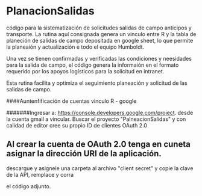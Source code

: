 # PlanacionSalidas
código para la sistematización de solicitudes  salidas de campo anticipos y transporte.
La rutina aquí consignada genera un vinculo entre R y la tabla de planeción de salidas de campo depositada en google sheet, lo que permite la planeaión y actualización e todo el equipo Humboldt.

Una vez se tienen confirmadas y verificadas las condiciones y neesidades para la salida de campo, el código genera la informaión en el formato requerido por los apoyos logísticos para la solicitud en intranet. 

Esta rutina facilita y optimiza el seguimiento planeación y solicitud de las salidas de campo. 

####Auntenfificación de cuentas vinculo R - google

#######Ingresar a:  https://console.developers.google.com/project. desde la cuenta gmail a vincular.
 Buscar el proyecto "PalneacionSalidas" y con calidad de editor cree su propio ID de clientes OAuth 2.0

## Al crear la cuenta de OAuth 2.0 tenga en cuneta asignar la dirección URI de la aplicación.
descargue y asignele una carpeta al archivo "client secret" y copie la clave de la API, remplace y corra 

el código adjunto.
